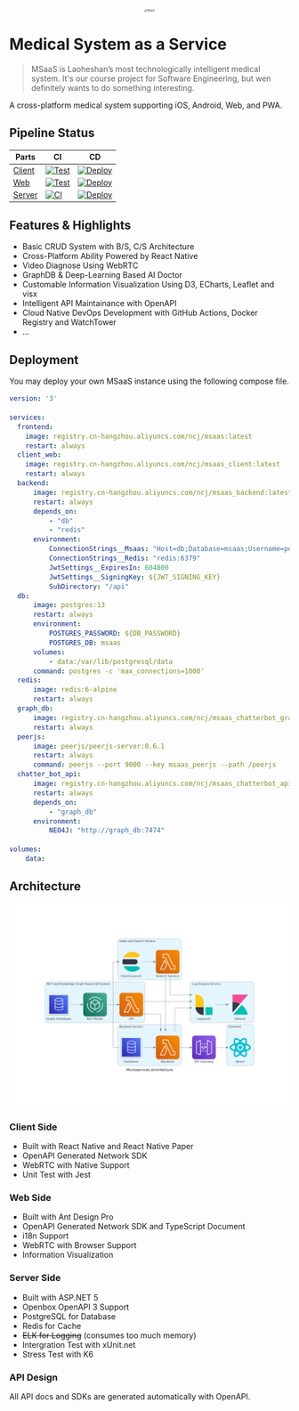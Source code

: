 <p align="center">
	<img src="https://avatars.githubusercontent.com/u/82106068?s=240" alt="MSaaS" style="zoom:30%;" />
</p>

# Medical System as a Service

> MSaaS is Laoheshan’s most technologically intelligent medical system. It's our course project for Software Engineering, but wen definitely wants to do something interesting.

A cross-platform medical system supporting iOS, Android, Web, and PWA.

## Pipeline Status

| Parts                                                  | CI                                                           | CD                                                           |
| ------------------------------------------------------ | ------------------------------------------------------------ | ------------------------------------------------------------ |
| [Client](https://github.com/ZJU-SE-2021/MSaaS-Client)  | [![Test](https://github.com/ZJU-SE-2021/MSaaS-Client/actions/workflows/run-test.yml/badge.svg)](https://github.com/ZJU-SE-2021/MSaaS-Client/actions/workflows/run-test.yml) | [![Deploy](https://github.com/ZJU-SE-2021/MSaaS-Client/actions/workflows/build-image.yml/badge.svg)](https://github.com/ZJU-SE-2021/MSaaS-Client/actions/workflows/build-image.yml) |
| [Web](https://github.com/ZJU-SE-2021/MSaaS-Frontend)   | [![Test](https://github.com/ZJU-SE-2021/MSaaS-Frontend/actions/workflows/run-test.yml/badge.svg)](https://github.com/ZJU-SE-2021/MSaaS-Frontend/actions/workflows/run-test.yml) | [![Deploy](https://github.com/ZJU-SE-2021/MSaaS-Frontend/actions/workflows/build-image.yml/badge.svg)](https://github.com/ZJU-SE-2021/MSaaS-Frontend/actions/workflows/build-image.yml) |
| [Server](https://github.com/ZJU-SE-2021/MSaaS-Backend) | [![CI](https://github.com/ZJU-SE-2021/MSaaS-Backend/actions/workflows/ci.yml/badge.svg)](https://github.com/ZJU-SE-2021/MSaaS-Backend/actions/workflows/ci.yml) | [![Deploy](https://github.com/ZJU-SE-2021/MSaaS-Backend/actions/workflows/cd.yml/badge.svg)](https://github.com/ZJU-SE-2021/MSaaS-Backend/actions/workflows/cd.yml) |

## Features & Highlights

- Basic CRUD System with B/S, C/S Architecture
- Cross-Platform Ability Powered by React Native
- Video Diagnose Using WebRTC
- GraphDB & Deep-Learning Based AI Doctor
- Customable Information Visualization Using D3, ECharts, Leaflet and visx
- Intelligent API Maintainance with OpenAPI
- Cloud Native DevOps Development with GitHub Actions, Docker Registry and WatchTower
- ...

## Deployment

You may deploy your own MSaaS instance using the following compose file.

```yaml
version: '3'

services:
  frontend:
    image: registry.cn-hangzhou.aliyuncs.com/ncj/msaas:latest
    restart: always
  client_web:
    image: registry.cn-hangzhou.aliyuncs.com/ncj/msaas_client:latest
    restart: always
  backend:
      image: registry.cn-hangzhou.aliyuncs.com/ncj/msaas_backend:latest
      restart: always
      depends_on: 
          - "db"
          - "redis"
      environment: 
          ConnectionStrings__Msaas: "Host=db;Database=msaas;Username=postgres;Password=${DB_PASSWORD}"
          ConnectionStrings__Redis: "redis:6379"
          JwtSettings__ExpiresIn: 604800
          JwtSettings__SigningKey: ${JWT_SIGNING_KEY}
          SubDirectory: "/api"
  db:
      image: postgres:13
      restart: always
      environment:
          POSTGRES_PASSWORD: ${DB_PASSWORD}
          POSTGRES_DB: msaas
      volumes:
          - data:/var/lib/postgresql/data
      command: postgres -c 'max_connections=1000'
  redis:
      image: redis:6-alpine
      restart: always
  graph_db:
      image: registry.cn-hangzhou.aliyuncs.com/ncj/msaas_chatterbot_graph:latest
      restart: always
  peerjs:
      image: peerjs/peerjs-server:0.6.1
      restart: always
      command: peerjs --port 9000 --key msaas_peerjs --path /peerjs
  chatter_bot_api:
      image: registry.cn-hangzhou.aliyuncs.com/ncj/msaas_chatterbot_api:latest
      restart: always
      depends_on: 
          - "graph_db"
      environment:
          NEO4J: "http://graph_db:7474"

volumes:
    data:
```

## Architecture

![microservices_architecture](README.assets/microservices_architecture.png)

### Client Side

- Built with React Native and React Native Paper
- OpenAPI Generated Network SDK
- WebRTC with Native Support
- Unit Test with Jest

### Web Side

- Built with Ant Design Pro
- OpenAPI Generated Network SDK and TypeScript Document
- i18n Support
- WebRTC with Browser Support
- Information Visualization

### Server Side

- Built with ASP.NET 5
- Openbox OpenAPI 3 Support
- PostgreSQL for Database
- Redis for Cache
- ~~ELK for Logging~~ (consumes too much memory)
- Intergration Test with xUnit.net
- Stress Test with K6

### API Design

All API docs and SDKs are generated automatically with OpenAPI.
